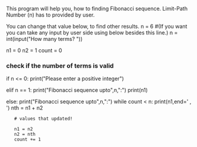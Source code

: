 This program will help you, how to finding Fibonacci sequence. Limit-Path Number (n) has to provided by user. 

You can change that value below, to find other results.
n = 6      #(If you want you can take any input by user side using below besides this line.)
                  n = int(input("How many terms? "))

n1 = 0
n2 = 1
count = 0

### check if the number of terms is valid

if n <= 0:
   print("Please enter a positive integer")
   
elif n == 1:
   print("Fibonacci sequence upto",n,":")
   print(n1)
   
else:
   print("Fibonacci sequence upto",n,":")
   while count < n:
       print(n1,end=' , ')
       nth = n1 + n2
       
       # values that updated!
       
       n1 = n2
       n2 = nth
       count += 1
